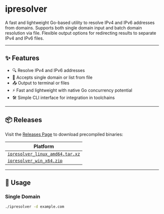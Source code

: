 # ipresolver

A fast and lightweight Go-based utility to resolve IPv4 and IPv6 addresses from domains. Supports both single domain input and batch domain resolution via file. Flexible output options for redirecting results to separate IPv4 and IPv6 files.

---

## ✨ Features

- 🔍 Resolve IPv4 and IPv6 addresses
- 📁 Accepts single domain or list from file
- 📤 Output to terminal or files
- ⚡ Fast and lightweight with native Go concurrency potential
- 🛠 Simple CLI interface for integration in toolchains

---

## 📦 Releases

Visit the [Releases Page](https://github.com/Pwn3rx0/ipresolver/releases) to download precompiled binaries:

| Platform |
|----------|
| [`ipresolver_linux_amd64.tar.xz`](https://github.com/Pwn3rx0/ipresolver/releases/latest) |
| [`ipresolver_win_x64.zip`](https://github.com/Pwn3rx0/ipresolver/releases/latest) |

---

## 🚀 Usage

### Single Domain
```bash
./ipresolver -d example.com
